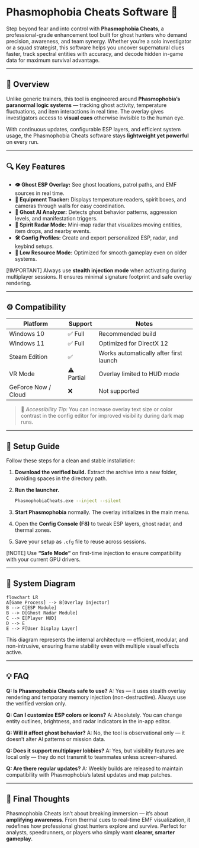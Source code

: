# Phasmophobia Cheats Software 👻

Step beyond fear and into control with **Phasmophobia Cheats**, a professional-grade enhancement tool built for ghost hunters who demand precision, awareness, and team synergy. Whether you’re a solo investigator or a squad strategist, this software helps you uncover supernatural clues faster, track spectral entities with accuracy, and decode hidden in-game data for maximum survival advantage.

---

## 🧭 Overview

Unlike generic trainers, this tool is engineered around **Phasmophobia’s paranormal logic systems** — tracking ghost activity, temperature fluctuations, and item interactions in real time. The overlay gives investigators access to **visual cues** otherwise invisible to the human eye.

With continuous updates, configurable ESP layers, and efficient system usage, the Phasmophobia Cheats software stays **lightweight yet powerful** on every run.

---

## 🔍 Key Features

* **👁 Ghost ESP Overlay:** See ghost locations, patrol paths, and EMF sources in real time.
* **🎯 Equipment Tracker:** Displays temperature readers, spirit boxes, and cameras through walls for easy coordination.
* **🧠 Ghost AI Analyzer:** Detects ghost behavior patterns, aggression levels, and manifestation triggers.
* **📡 Spirit Radar Mode:** Mini-map radar that visualizes moving entities, item drops, and nearby events.
* **🛠 Config Profiles:** Create and export personalized ESP, radar, and keybind setups.
* **💾 Low Resource Mode:** Optimized for smooth gameplay even on older systems.

[!IMPORTANT]
Always use **stealth injection mode** when activating during multiplayer sessions. It ensures minimal signature footprint and safe overlay rendering.

---

## ⚙️ Compatibility

| Platform            | Support    | Notes                                  |
| ------------------- | ---------- | -------------------------------------- |
| Windows 10          | ✅ Full     | Recommended build                      |
| Windows 11          | ✅ Full     | Optimized for DirectX 12               |
| Steam Edition       | ✅          | Works automatically after first launch |
| VR Mode             | ⚠️ Partial | Overlay limited to HUD mode            |
| GeForce Now / Cloud | ❌          | Not supported                          |

> 🧩 *Accessibility Tip:* You can increase overlay text size or color contrast in the config editor for improved visibility during dark map runs.

---

## 🚀 Setup Guide

Follow these steps for a clean and stable installation:

1. **Download the verified build.**
   Extract the archive into a new folder, avoiding spaces in the directory path.

2. **Run the launcher.**

   ```bash
   PhasmophobiaCheats.exe --inject --silent
   ```

3. **Start Phasmophobia** normally. The overlay initializes in the main menu.

4. Open the **Config Console (F8)** to tweak ESP layers, ghost radar, and thermal zones.

5. Save your setup as `.cfg` file to reuse across sessions.

[!NOTE]
Use **“Safe Mode”** on first-time injection to ensure compatibility with your current GPU drivers.

---

## 🧩 System Diagram

```mermaid
flowchart LR
A[Game Process] --> B[Overlay Injector]
B --> C[ESP Module]
B --> D[Ghost Radar Module]
C --> E[Player HUD]
D --> E
E --> F[User Display Layer]
```

This diagram represents the internal architecture — efficient, modular, and non-intrusive, ensuring frame stability even with multiple visual effects active.

---

## 💡 FAQ

**Q: Is Phasmophobia Cheats safe to use?**
A: Yes — it uses stealth overlay rendering and temporary memory injection (non-destructive). Always use the verified version only.

**Q: Can I customize ESP colors or icons?**
A: Absolutely. You can change entity outlines, brightness, and radar indicators in the in-app editor.

**Q: Will it affect ghost behavior?**
A: No, the tool is observational only — it doesn’t alter AI patterns or mission data.

**Q: Does it support multiplayer lobbies?**
A: Yes, but visibility features are local only — they do not transmit to teammates unless screen-shared.

**Q: Are there regular updates?**
A: Weekly builds are released to maintain compatibility with Phasmophobia’s latest updates and map patches.

---

## 🧠 Final Thoughts

Phasmophobia Cheats isn’t about breaking immersion — it’s about **amplifying awareness**. From thermal cues to real-time EMF visualization, it redefines how professional ghost hunters explore and survive. Perfect for analysts, speedrunners, or players who simply want **clearer, smarter gameplay**.
